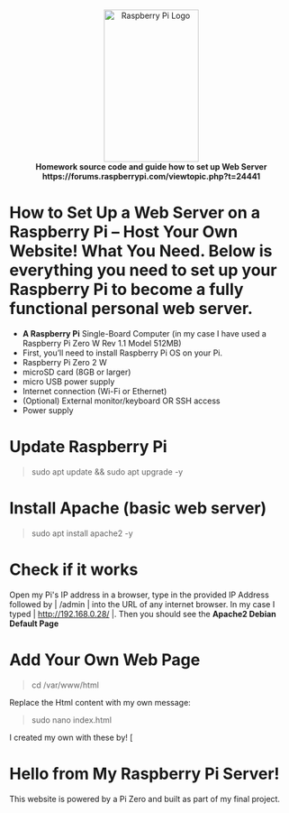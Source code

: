 <!-- markdownlint-configure-file { "MD004": { "style": "consistent" } } -->
<!-- markdownlint-disable MD033 -->
#

<p align="center">
<img src="https://upload.wikimedia.org/wikipedia/en/thumb/c/cb/Raspberry_Pi_Logo.svg/512px-Raspberry_Pi_Logo.svg.png" 
     alt="Raspberry Pi Logo" width="168" height="270">
  <br>
  <strong>Homework source code and guide how to set up Web Server  https://forums.raspberrypi.com/viewtopic.php?t=24441</strong>
</p>

<!-- markdownlint-enable MD033 -->

# How to Set Up a Web Server on a Raspberry Pi – Host Your Own Website! What You Need. Below is everything you need to set up your Raspberry Pi to become a fully functional personal web server.


- **A Raspberry Pi** Single-Board Computer (in my case I have used a Raspberry Pi Zero W Rev 1.1 Model 512MB)
- First, you’ll need to install Raspberry Pi OS on your Pi.
- Raspberry Pi Zero 2 W
- microSD card (8GB or larger)
- micro USB power supply
- Internet connection (Wi-Fi or Ethernet)
- (Optional) External monitor/keyboard OR SSH access
- Power supply


 # Update Raspberry Pi
 
 >sudo apt update && sudo apt upgrade -y
 
# Install Apache (basic web server)

> sudo apt install apache2 -y


# Check if it works
Open my Pi's IP address in a browser, type in the provided IP Address followed by | /admin | into the URL of any internet browser. In my case I typed | http://192.168.0.28/ |. Then you should see the **Apache2 Debian Default Page**

# Add Your Own Web Page

>cd /var/www/html

Replace the Html content with my own message:

>sudo nano index.html

I created my own with these by! [<h1>Hello from My Raspberry Pi Server!</h1></strong>
<p>This website is powered by a Pi Zero and built as part of my final project.</p>
